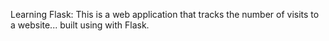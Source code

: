 Learning Flask: This is a web application that tracks the number of visits to a website... built using with Flask.
